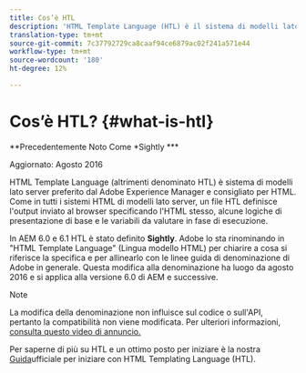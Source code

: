 ```yaml
---
title: Cos’è HTL
description: 'HTML Template Language (HTL) è il sistema di modelli lato server preferito di Adobe Experience Manager per HTML. '
translation-type: tm+mt
source-git-commit: 7c37792729ca8caaf94ce6879ac02f241a571e44
workflow-type: tm+mt
source-wordcount: '180'
ht-degree: 12%

---
```



# Cos’è HTL? {#what-is-htl}

**Precedentemente Noto Come *Sightly ***

Aggiornato: Agosto 2016

HTML Template Language (altrimenti denominato HTL) è  sistema di modelli lato server preferito dal Adobe Experience Manager e consigliato per HTML. Come in tutti i sistemi HTML di modelli lato server, un file HTL definisce l&#39;output inviato al browser specificando l&#39;HTML stesso, alcune logiche di presentazione di base e le variabili da valutare in fase di esecuzione.

In AEM 6.0 e 6.1 HTL è stato definito **Sightly**. Adobe lo sta rinominando in &quot;HTML Template Language&quot; (Lingua modello HTML) per chiarire a cosa si riferisce la specifica e per allinearlo con le linee guida di denominazione di Adobe in generale. Questa modifica alla denominazione ha luogo da agosto 2016 e si applica alla versione 6.0 di AEM e successive.

>[!NOTE]
>
>La modifica della denominazione non influisce sul codice o sull&#39;API, pertanto la compatibilità non viene modificata. Per ulteriori informazioni, [consulta questo video di annuncio.](https://helpx.adobe.com/experience-manager/how-to/announce-htl.html)

Per saperne di più su HTL e un ottimo posto per iniziare è la nostra [Guida](overview.md)ufficiale per iniziare con HTML Templating Language (HTL).
